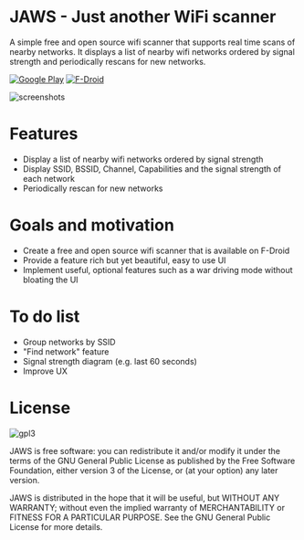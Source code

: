 # JAWS - Just another WiFi scanner
A simple free and open source wifi scanner that supports real time scans of nearby networks. It displays a list of nearby wifi networks ordered by signal strength and periodically rescans for new networks.

[![Google Play](https://developer.android.com/images/brand/en_generic_rgb_wo_60.png)](https://play.google.com/store/apps/details?id=is.pinterjann.jaws) [![F-Droid](https://f-droid.org/wiki/images/1/13/F-Droid-button.svg)](https://f-droid.org/repository/browse/?fdid=is.pinterjann.jaws)

![screenshots](https://raw.githubusercontent.com/jannispinter/jaws/master/screenshots.png)

# Features
- Display a list of nearby wifi networks ordered by signal strength
- Display SSID, BSSID, Channel, Capabilities and the signal strength of each network
- Periodically rescan for new networks

# Goals and motivation
- Create a free and open source wifi scanner that is available on F-Droid
- Provide a feature rich but yet beautiful, easy to use UI
- Implement useful, optional features such as a war driving mode without bloating the UI

# To do list
- Group networks by SSID
- "Find network" feature
- Signal strength diagram (e.g. last 60 seconds)
- Improve UX

# License
 ![gpl3](https://www.gnu.org/graphics/gplv3-127x51.png)

  JAWS is free software: you can redistribute it and/or modify
  it under the terms of the GNU General Public License as published by
  the Free Software Foundation, either version 3 of the License, or
  (at your option) any later version.

  JAWS is distributed in the hope that it will be useful,
  but WITHOUT ANY WARRANTY; without even the implied warranty of
  MERCHANTABILITY or FITNESS FOR A PARTICULAR PURPOSE.  See the
  GNU General Public License for more details.
